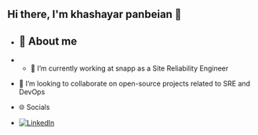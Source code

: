 ## Hi there, I'm khashayar panbeian 👋

- ## 💫 About me
- - 🔭 I’m currently working at snapp as a Site Reliability Engineer
- 👯 I’m looking to collaborate on open-source projects related to SRE and DevOps


- 🌐 Socials
- [![LinkedIn](https://img.shields.io/badge/LinkedIn-Profile-blue?style=flat-square&logo=linkedin)](https://www.linkedin.com/in/khashayar-panbeian-8533a1201/)
